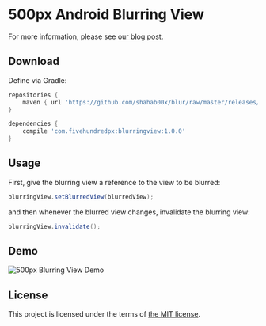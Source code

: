 # 500px Android Blurring View

For more information, please see [our blog post](http://developers.500px.com/2015/03/17/a-blurring-view-for-android.html).

## Download

Define via Gradle:

``` groovy
repositories {
    maven { url 'https://github.com/shahab00x/blur/raw/master/releases/' }
}

dependencies {
    compile 'com.fivehundredpx:blurringview:1.0.0'
}
```


## Usage

First, give the blurring view a reference to the view to be blurred:

``` java
blurringView.setBlurredView(blurredView);
```

and then whenever the blurred view changes, invalidate the blurring view:

``` java
blurringView.invalidate();
```

## Demo

![500px Blurring View Demo](blurdemo.gif "500px Blurring View Demo")

## License

This project is licensed under the terms of [the MIT license](LICENSE.txt).
